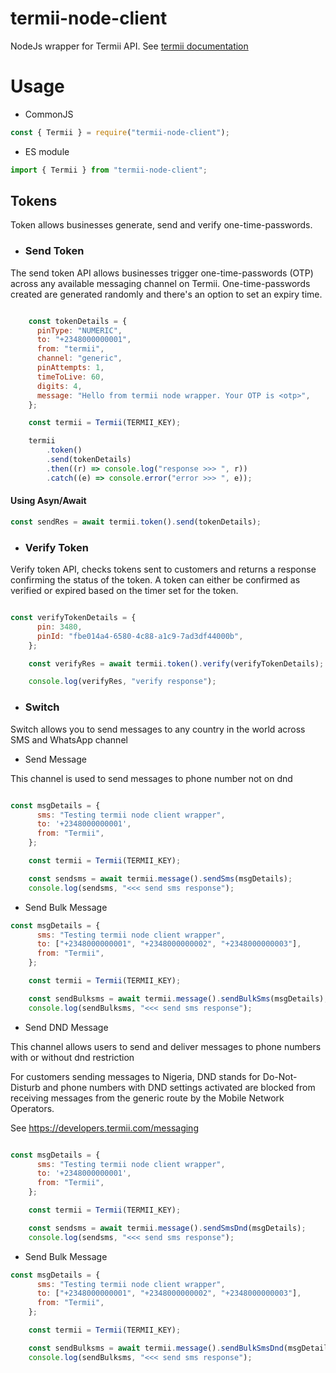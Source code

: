 # termii-node-client

NodeJs wrapper for Termii API. See [termii documentation](https://developers.termii.com/)

# Usage

- CommonJS
```javascript
const { Termii } = require("termii-node-client");
```

- ES module
```javascript
import { Termii } from "termii-node-client";
```
## Tokens
Token allows businesses generate, send and verify one-time-passwords.

- ### Send Token
The send token API allows businesses trigger one-time-passwords (OTP) across any available messaging channel on Termii. One-time-passwords created are generated randomly and there's an option to set an expiry time.

```javascript

    const tokenDetails = {
      pinType: "NUMERIC",
      to: "+2348000000001",
      from: "termii",
      channel: "generic",
      pinAttempts: 1,
      timeToLive: 60,
      digits: 4,
      message: "Hello from termii node wrapper. Your OTP is <otp>",
    };

    const termii = Termii(TERMII_KEY);

    termii
        .token()
        .send(tokenDetails)
        .then((r) => console.log("response >>> ", r))
        .catch((e) => console.error("error >>> ", e));

```
#### Using Asyn/Await 
```javascript
const sendRes = await termii.token().send(tokenDetails);
```

- ### Verify Token

Verify token API, checks tokens sent to customers and returns a response confirming the status of the token. A token can either be confirmed as verified or expired based on the timer set for the token.

```javascript

const verifyTokenDetails = {
      pin: 3480,
      pinId: "fbe014a4-6580-4c88-a1c9-7ad3df44000b",
    };

    const verifyRes = await termii.token().verify(verifyTokenDetails);

    console.log(verifyRes, "verify response");
```


- ### Switch
Switch allows you to send messages to any country in the world across SMS and WhatsApp channel

- Send Message

This channel is used to send messages to phone number not on dnd

```javascript

const msgDetails = {
      sms: "Testing termii node client wrapper",
      to: '+2348000000001',
      from: "Termii",
    };

    const termii = Termii(TERMII_KEY);

    const sendsms = await termii.message().sendSms(msgDetails);
    console.log(sendsms, "<<< send sms response");
```


- Send Bulk Message 

```javascript
const msgDetails = {
      sms: "Testing termii node client wrapper",
      to: ["+2348000000001", "+2348000000002", "+2348000000003"],
      from: "Termii",
    };

    const termii = Termii(TERMII_KEY);

    const sendBulksms = await termii.message().sendBulkSms(msgDetails);
    console.log(sendBulksms, "<<< send sms response");
```

- Send DND Message

This channel allows users to send and deliver messages to phone numbers with or without dnd restriction 

For customers sending messages to Nigeria, DND stands for Do-Not-Disturb and phone numbers with DND settings activated are blocked from receiving messages from the generic route by the Mobile Network Operators.

See https://developers.termii.com/messaging

```javascript

const msgDetails = {
      sms: "Testing termii node client wrapper",
      to: '+2348000000001',
      from: "Termii",
    };

    const termii = Termii(TERMII_KEY);

    const sendsms = await termii.message().sendSmsDnd(msgDetails);
    console.log(sendsms, "<<< send sms response");
```


- Send Bulk Message 

```javascript
const msgDetails = {
      sms: "Testing termii node client wrapper",
      to: ["+2348000000001", "+2348000000002", "+2348000000003"],
      from: "Termii",
    };

    const termii = Termii(TERMII_KEY);

    const sendBulksms = await termii.message().sendBulkSmsDnd(msgDetails);
    console.log(sendBulksms, "<<< send sms response");
```